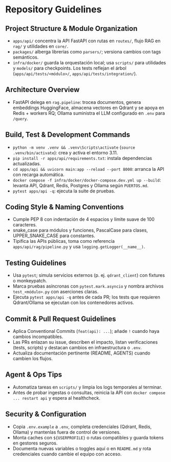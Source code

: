 # Repository Guidelines

## Project Structure & Module Organization
- `apps/api/` concentra la API FastAPI con rutas en `routes/`, flujo RAG en `rag/` y utilidades en `core/`.
- `packages/` alberga librerías como `parsers/`; versiona cambios con tags semánticos.
- `infra/docker/` guarda la orquestación local; usa `scripts/` para utilidades y `models/` para checkpoints. Los tests reflejan el árbol (`apps/api/tests/<módulo>/`, `apps/api/tests/integration/`).

## Architecture Overview
- FastAPI delega en `rag.pipeline`: trocea documentos, genera embeddings HuggingFace, almacena vectores en Qdrant y se apoya en Redis + workers RQ; Ollama suministra el LLM configurado en `.env` para `/query`.

## Build, Test & Development Commands
- `python -m venv .venv && .venv\Scripts\activate` (`source .venv/bin/activate`): crea y activa el entorno 3.11.
- `pip install -r apps/api/requirements.txt`: instala dependencias actualizadas.
- `cd apps/api && uvicorn main:app --reload --port 8000`: arranca la API con recarga automática.
- `docker compose -f infra/docker/docker-compose.dev.yml up --build`: levanta API, Qdrant, Redis, Postgres y Ollama según `PUERTOS.md`.
- `pytest apps/api -q`: ejecuta la suite de pruebas.

## Coding Style & Naming Conventions
- Cumple PEP 8 con indentación de 4 espacios y límite suave de 100 caracteres.
- snake_case para módulos y funciones, PascalCase para clases, UPPER_SNAKE_CASE para constantes.
- Tipifica las APIs públicas, toma como referencia `apps/api/rag/pipeline.py` y usa `logging.getLogger(__name__)`.

## Testing Guidelines
- Usa `pytest`; simula servicios externos (p. ej. `qdrant_client`) con fixtures o monkeypatch.
- Marca pruebas asíncronas con `pytest.mark.asyncio` y nombra archivos `test_<módulo>.py` con aserciones claras.
- Ejecuta `pytest apps/api -q` antes de cada PR; los tests que requieren Qdrant/Ollama se ejecutan con los contenedores activos.

## Commit & Pull Request Guidelines
- Aplica Conventional Commits (`feat(api): ...`); añade `!` cuando haya cambios incompatibles.
- Las PRs enlazan su issue, describen el impacto, listan verificaciones (tests, scripts) y destacan cambios en infraestructura o `.env`.
- Actualiza documentación pertinente (README, AGENTS) cuando cambien los flujos.

## Agent & Ops Tips
- Automatiza tareas en `scripts/` y limpia los logs temporales al terminar.
- Antes de probar ingestas o consultas, reinicia la API con `docker compose ... restart api` y espera al healthcheck.

## Security & Configuration
- Copia `.env.example` a `.env`, completa credenciales (Qdrant, Redis, Ollama) y mantenlas fuera de control de versiones.
- Monta caches con `${USERPROFILE}` o rutas compatibles y guarda tokens en gestores seguros.
- Documenta nuevas variables o toggles aquí o en `README.md` y rota credenciales cuando cambie el equipo con acceso.

